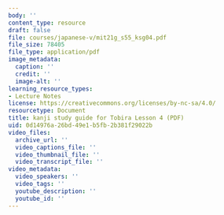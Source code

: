 ```yaml
---
body: ''
content_type: resource
draft: false
file: courses/japanese-v/mit21g_s55_ksg04.pdf
file_size: 78405
file_type: application/pdf
image_metadata:
  caption: ''
  credit: ''
  image-alt: ''
learning_resource_types:
- Lecture Notes
license: https://creativecommons.org/licenses/by-nc-sa/4.0/
resourcetype: Document
title: kanji study guide for Tobira Lesson 4 (PDF)
uid: 0d14976a-26bd-49e1-b5fb-2b381f29022b
video_files:
  archive_url: ''
  video_captions_file: ''
  video_thumbnail_file: ''
  video_transcript_file: ''
video_metadata:
  video_speakers: ''
  video_tags: ''
  youtube_description: ''
  youtube_id: ''
---
```

